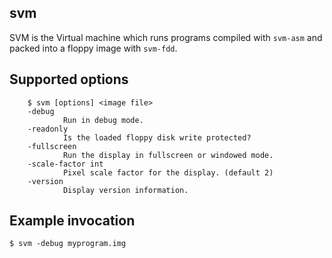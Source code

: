 ## svm

SVM is the Virtual machine which runs programs compiled with `svm-asm`
and packed into a floppy image with `svm-fdd`.

## Supported options

        $ svm [options] <image file>
        -debug
                Run in debug mode.
        -readonly
                Is the loaded floppy disk write protected?
        -fullscreen
                Run the display in fullscreen or windowed mode.
        -scale-factor int
                Pixel scale factor for the display. (default 2)
        -version
                Display version information.


## Example invocation

    $ svm -debug myprogram.img

